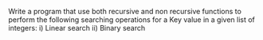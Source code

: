 Write a program that use both recursive and non recursive functions to perform the following searching operations for a Key value in a given list of integers:
i) Linear search
ii) Binary search
